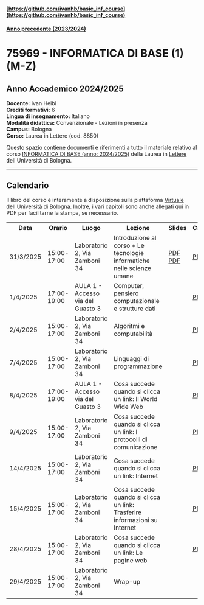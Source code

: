 #### [https://github.com/ivanhb/basic_inf_course](https://github.com/ivanhb/basic_inf_course)

#### [Anno precedente (2023/2024)](2023_2024)

# 75969 - INFORMATICA DI BASE (1) (M-Z)
## Anno Accademico 2024/2025

**Docente:** Ivan Heibi  
**Crediti formativi:** 6  
**Lingua di insegnamento:** Italiano  
**Modalità didattica:** Convenzionale - Lezioni in presenza  
**Campus:** Bologna  
**Corso:** Laurea in Lettere (cod. 8850)  

Questo spazio contiene documenti e riferimenti a tutto il materiale relativo al corso [INFORMATICA DI BASE (anno: 2024/2025)](https://www.unibo.it/it/studiare/dottorati-master-specializzazioni-e-altra-formazione/insegnamenti/insegnamento/2024/464222) della Laurea in [Lettere](https://corsi.unibo.it/laurea/lettere) dell'Università di Bologna.

---

## Calendario

Il libro del corso è interamente a disposizione sulla piattaforma [Virtuale](https://virtuale.unibo.it) dell'Università di Bologna. Inoltre, i vari capitoli sono anche allegati qui in PDF per facilitarne la stampa, se necessario.

<table>
  <tr><th>Data</th><th>Orario</th><th>Luogo</th><th>Lezione</th><th>Slides</th><th>Capitolo</th></tr>
<tr><td>31/3/2025</td><td>15:00-17:00</td><td>Laboratorio 2, Via Zamboni 34</td><td>Introduzione al corso + Le tecnologie informatiche nelle scienze umane</td><td><a href="sildes/00_introduzione.pdf">PDF</a><br><a href="sildes/01_hum_tech.pdf">PDF</a></td><td><a href="https://basic-inf.github.io/2024-2025/chapters/09.pdf">PDF</a></td></tr>
<tr><td>1/4/2025</td><td>17:00-19:00</td><td>AULA 1 - Accesso via del Guasto 3</td><td>Computer, pensiero computazionale e strutture dati</td><td></td><td><a href="https://basic-inf.github.io/2024-2025/chapters/01.pdf">PDF</a></td></tr>
<tr><td>2/4/2025</td><td>15:00-17:00</td><td>Laboratorio 2, Via Zamboni 34</td><td>Algoritmi e computabilità</td><td></td><td><a href="https://basic-inf.github.io/2024-2025/chapters/02.pdf">PDF</a></td></tr>
<tr><td>7/4/2025</td><td>15:00-17:00</td><td>Laboratorio 2, Via Zamboni 34</td><td>Linguaggi di programmazione</td><td></td><td><a href="https://basic-inf.github.io/2024-2025/chapters/03.pdf">PDF</a></td></tr>
<tr><td>8/4/2025</td><td>17:00-19:00</td><td>AULA 1 - Accesso via del Guasto 3</td><td>Cosa succede quando si clicca un link: Il World Wide Web</td><td></td><td><a href="https://basic-inf.github.io/2024-2025/chapters/04.pdf">PDF</a></td></tr>
<tr><td>9/4/2025</td><td>15:00-17:00</td><td>Laboratorio 2, Via Zamboni 34</td><td>Cosa succede quando si clicca un link: I protocolli di comunicazione</td><td></td><td><a href="https://basic-inf.github.io/2024-2025/chapters/05.pdf">PDF</a></td></tr>
<tr><td>14/4/2025</td><td>15:00-17:00</td><td>Laboratorio 2, Via Zamboni 34</td><td>Cosa succede quando si clicca un link: Internet</td><td></td><td><a href="https://basic-inf.github.io/2024-2025/chapters/06.pdf">PDF</a></td></tr>
<tr><td>15/4/2025</td><td>15:00-17:00</td><td>Laboratorio 2, Via Zamboni 34</td><td>Cosa succede quando si clicca un link: Trasferire informazioni su Internet</td><td></td><td><a href="https://basic-inf.github.io/2024-2025/chapters/07.pdf">PDF</a></td></tr>
<tr><td>28/4/2025</td><td>15:00-17:00</td><td>Laboratorio 2, Via Zamboni 34</td><td>Cosa succede quando si clicca un link: Le pagine web</td><td></td><td><a href="https://basic-inf.github.io/2024-2025/chapters/08.pdf">PDF</a></td></tr>
<tr><td>29/4/2025</td><td>15:00-17:00</td><td>Laboratorio 2, Via Zamboni 34</td><td>Wrap-up</td><td></td><td></td></tr>
</table>
